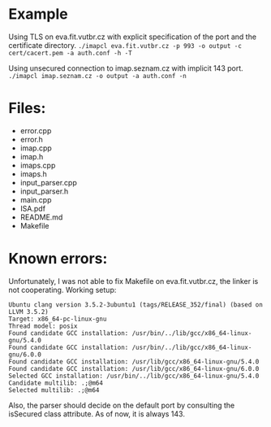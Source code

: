 # Example
Using TLS on eva.fit.vutbr.cz with explicit specification of the port and the certificate directory.
`./imapcl eva.fit.vutbr.cz -p 993 -o output -c cert/cacert.pem -a auth.conf -h -T`

Using unsecured connection to imap.seznam.cz with implicit 143 port.
`./imapcl imap.seznam.cz -o output -a auth.conf -n`

# Files:
* error.cpp
* error.h
* imap.cpp
* imap.h
* imaps.cpp
* imaps.h
* input_parser.cpp
* input_parser.h
* main.cpp
* ISA.pdf
* README.md
* Makefile

# Known errors:
Unfortunately, I was not able to fix Makefile on eva.fit.vutbr.cz, the linker is not cooperating. Working setup:

```
Ubuntu clang version 3.5.2-3ubuntu1 (tags/RELEASE_352/final) (based on LLVM 3.5.2)
Target: x86_64-pc-linux-gnu
Thread model: posix
Found candidate GCC installation: /usr/bin/../lib/gcc/x86_64-linux-gnu/5.4.0
Found candidate GCC installation: /usr/bin/../lib/gcc/x86_64-linux-gnu/6.0.0
Found candidate GCC installation: /usr/lib/gcc/x86_64-linux-gnu/5.4.0
Found candidate GCC installation: /usr/lib/gcc/x86_64-linux-gnu/6.0.0
Selected GCC installation: /usr/bin/../lib/gcc/x86_64-linux-gnu/5.4.0
Candidate multilib: .;@m64
Selected multilib: .;@m64
```

Also, the parser should decide on the default port by consulting the isSecured class attribute. As of now, it is always 143.
